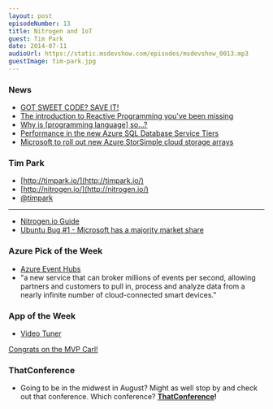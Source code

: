 ```yaml
---
layout: post
episodeNumber: 13
title: Nitrogen and IoT
guest: Tim Park
date: 2014-07-11
audioUrl: https://static.msdevshow.com/episodes/msdevshow_0013.mp3
guestImage: tim-park.jpg
---
```



### News

 - [GOT SWEET CODE? SAVE IT!](http://netitude.bc3tech.net/2014/05/09/got-sweet-code-save-it/)
 - [The introduction to Reactive Programming you've been missing](https://gist.github.com/staltz/868e7e9bc2a7b8c1f754) 
 - [Why is [programming language] so...?](http://www.billthelizard.com/2014/01/why-is-programming-language-so.html)
 - [Performance in the new Azure SQL Database Service Tiers](http://blog.azure.com/2014/05/19/performance-in-the-new-azure-sql-database-service-tiers/)
 - [Microsoft to roll out new Azure StorSimple cloud storage arrays](http://www.zdnet.com/microsoft-to-roll-out-new-azure-storsimple-cloud-storage-arrays-7000031407/#ftag=RSS0966a21)

### Tim Park

 - [http://timpark.io/](http://timpark.io/)
 - [http://nitrogen.io/](http://nitrogen.io/)
 - [@timpark](https://twitter.com/timpark)

 ----------

 - [Nitrogen.io Guide](http://nitrogen.io/guides/start/setup.html)
 - [Ubuntu Bug #1 - Microsoft has a majority market share](https://bugs.launchpad.net/ubuntu/+bug/1)

### Azure Pick of the Week
 - [Azure Event Hubs](http://blogs.microsoft.com/blog/2014/07/09/microsoft-delivers-updates-innovations-and-expansions-to-meet-cloud-demand/)
  - "a new service that can broker millions of events per second, allowing partners and customers to pull in, process and analyze data from a nearly infinite number of cloud-connected smart devices."

### App of the Week
 - [Video Tuner](http://www.windowsphone.com/s?appid=30073493-c325-4b82-a395-7f596f000cb6)

[Congrats on the MVP Carl!](http://mvp.wpdevguy.com)

### ThatConference

 - Going to be in the midwest in August? Might as well stop by and check out that conference. Which conference? **[ThatConference](http://ThatConference.com)!**